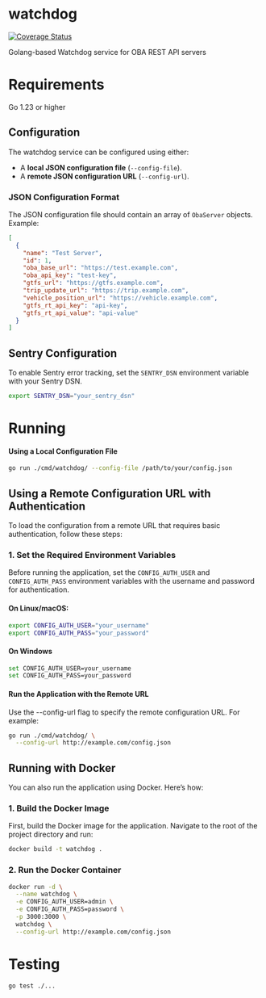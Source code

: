 # watchdog

[![Coverage Status](https://coveralls.io/repos/github/OneBusAway/watchdog/badge.svg?branch=main)](https://coveralls.io/github/OneBusAway/watchdog?branch=main)

Golang-based Watchdog service for OBA REST API servers

# Requirements

Go 1.23 or higher

## Configuration

The watchdog service can be configured using either:
- A **local JSON configuration file** (`--config-file`).
- A **remote JSON configuration URL** (`--config-url`).

### JSON Configuration Format

The JSON configuration file should contain an array of `ObaServer` objects. Example:

```json
[
  {
    "name": "Test Server",
    "id": 1,
    "oba_base_url": "https://test.example.com",
    "oba_api_key": "test-key",
    "gtfs_url": "https://gtfs.example.com",
    "trip_update_url": "https://trip.example.com",
    "vehicle_position_url": "https://vehicle.example.com",
    "gtfs_rt_api_key": "api-key",
    "gtfs_rt_api_value": "api-value"
  }
]
```

## Sentry Configuration

To enable Sentry error tracking, set the `SENTRY_DSN` environment variable with your Sentry DSN.

```sh
export SENTRY_DSN="your_sentry_dsn"
```

# Running

#### **Using a Local Configuration File**

```bash
go run ./cmd/watchdog/ --config-file /path/to/your/config.json
```

## **Using a Remote Configuration URL with Authentication**

To load the configuration from a remote URL that requires basic authentication, follow these steps:

### 1. **Set the Required Environment Variables**
Before running the application, set the `CONFIG_AUTH_USER` and `CONFIG_AUTH_PASS` environment variables with the username and password for authentication.

#### On Linux/macOS:

```bash
export CONFIG_AUTH_USER="your_username"
export CONFIG_AUTH_PASS="your_password"
```

#### On Windows

```bash
set CONFIG_AUTH_USER=your_username
set CONFIG_AUTH_PASS=your_password
```

####  Run the Application with the Remote URL

 Use the --config-url flag to specify the remote configuration URL. For example:


```bash
go run ./cmd/watchdog/ \
  --config-url http://example.com/config.json
```

## **Running with Docker**

You can also run the application using Docker. Here’s how:

### 1. **Build the Docker Image**
First, build the Docker image for the application. Navigate to the root of the project directory and run:

```bash
docker build -t watchdog .
```

### 2. **Run the Docker Container**

```bash
docker run -d \
  --name watchdog \
  -e CONFIG_AUTH_USER=admin \
  -e CONFIG_AUTH_PASS=password \
  -p 3000:3000 \
  watchdog \
  --config-url http://example.com/config.json
```

# Testing

```
go test ./...
```
